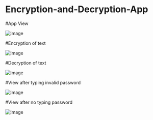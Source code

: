 # Encryption-and-Decryption-App


#App View

![image](https://github.com/user-attachments/assets/cca32dbc-2c2f-44c0-acf2-662227fd8e47)

#Encryption of text

![image](https://github.com/user-attachments/assets/5a433502-4457-4b77-9550-d1e3485147d3)

#Decryption of text

![image](https://github.com/user-attachments/assets/ed99bb33-c8a3-46bf-8bd3-184fd339cbbc)

#View after typing invalid password

![image](https://github.com/user-attachments/assets/1b7be691-bb0d-4b15-a3d4-15e23e3b76a2)

#View after no typing password

![image](https://github.com/user-attachments/assets/b68680d7-4239-40ee-a0eb-7be04257e1a5)


